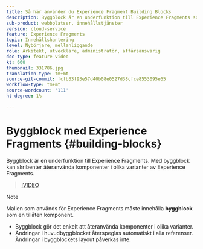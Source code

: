 ```yaml
---
title: Så här använder du Experience Fragment Building Blocks
description: Byggblock är en underfunktion till Experience Fragments som gör det möjligt att återanvända skapade komponenter i olika varianter av Experience Fragments.
sub-product: webbplatser, innehållstjänster
version: cloud-service
feature: Experience Fragments
topic: Innehållshantering
level: Nybörjare, mellanliggande
role: Arkitekt, utvecklare, administratör, affärsansvarig
doc-type: feature video
kt: 660
thumbnail: 331786.jpg
translation-type: tm+mt
source-git-commit: fcfb33f93e57d40b08e0527d38cfce8553095e65
workflow-type: tm+mt
source-wordcount: '111'
ht-degree: 1%

---
```



# Byggblock med Experience Fragments {#building-blocks}

Byggblock är en underfunktion till Experience Fragments. Med byggblock kan skribenter återanvända komponenter i olika varianter av Experience Fragments.

>[!VIDEO](https://video.tv.adobe.com/v/331786/?quality=9&learn=on)

>[!NOTE]
>
> Mallen som används för Experience Fragments måste innehålla **byggblock** som en tillåten komponent.

* Byggblock gör det enkelt att återanvända komponenter i olika varianter.
* Ändringar i huvudbyggblocket återspeglas automatiskt i alla referenser. Ändringar i byggblockets layout påverkas inte.
